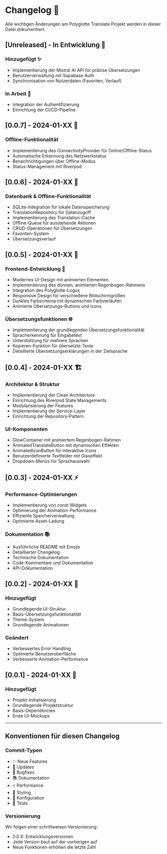 # Changelog 📝

Alle wichtigen Änderungen am Polyglotte Translate Projekt werden in dieser Datei dokumentiert.

## [Unreleased] - In Entwicklung 🚧

### Hinzugefügt ✨
- Implementierung der Mistral AI API für präzise Übersetzungen
- Benutzerverwaltung mit Supabase Auth
- Synchronisation von Nutzerdaten (Favoriten, Verlauf)

### In Arbeit 🔄
- Integration der Authentifizierung
- Einrichtung der CI/CD-Pipeline

## [0.0.7] - 2024-01-XX 🔌

### Offline-Funktionalität
- Implementierung des ConnectivityProvider für Online/Offline-Status
- Automatische Erkennung des Netzwerkstatus
- Benachrichtigungen über Offline-Modus
- Status-Management mit Riverpod

## [0.0.6] - 2024-01-XX 💾

### Datenbank & Offline-Funktionalität
- SQLite-Integration für lokale Datenspeicherung
- TranslationRepository für Datenzugriff
- Implementierung des Translation-Cache
- Offline-Queue für ausstehende Aktionen
- CRUD-Operationen für Übersetzungen
- Favoriten-System
- Übersetzungsverlauf

## [0.0.5] - 2024-01-XX 🎉

### Frontend-Entwicklung 🎨
- Modernes UI-Design mit animierten Elementen
- Implementierung des dünnen, animierten Regenbogen-Rahmens
- Integration des Polyglotte-Logos
- Responsive Design für verschiedene Bildschirmgrößen
- Dunkles Farbschema mit dynamischen Farbverläufen
- Animierte Übersetzungs-Buttons und Icons

### Übersetzungsfunktionen 🌐
- Implementierung der grundlegenden Übersetzungsfunktionalität
- Spracherkennung für Eingabetext
- Unterstützung für mehrere Sprachen
- Kopieren-Funktion für übersetzte Texte
- Detaillierte Übersetzungserklärungen in der Zielsprache

## [0.0.4] - 2024-01-XX 🏗️

### Architektur & Struktur
- Implementierung der Clean Architecture
- Einrichtung des Riverpod State Managements
- Modularisierung der Features
- Implementierung der Service-Layer
- Einrichtung der Repository-Pattern

### UI-Komponenten
- GlowContainer mit animiertem Regenbogen-Rahmen
- AnimatedTranslateButton mit dynamischen Effekten
- AnimatedIconButton für interaktive Icons
- Benutzerdefinierte Textfelder mit Glaseffekt
- Dropdown-Menüs für Sprachauswahl

## [0.0.3] - 2024-01-XX ⚡

### Performance-Optimierungen
- Implementierung von const Widgets
- Optimierung der Animation-Performance
- Effiziente Speicherverwaltung
- Optimierte Asset-Ladung

### Dokumentation 📚
- Ausführliche README mit Emojis
- Detaillierter Changelog
- Technische Dokumentation
- Code-Kommentare und Dokumentation
- API-Dokumentation

## [0.0.2] - 2024-01-XX 🔄

### Hinzugefügt
- Grundlegende UI-Struktur
- Basis-Übersetzungsfunktionalität
- Theme-System
- Grundlegende Animationen

### Geändert
- Verbessertes Error Handling
- Optimierte Benutzeroberfläche
- Verbesserte Animation-Performance

## [0.0.1] - 2024-01-XX 🌱

### Hinzugefügt
- Projekt-Initialisierung
- Grundlegende Projektstruktur
- Basis-Dependencies
- Erste UI-Mockups

---

## Konventionen für diesen Changelog

### Commit-Typen
- ✨ Neue Features
- 🔄 Updates
- 🐛 Bugfixes
- 📚 Dokumentation
- ⚡ Performance
- 🎨 Styling
- 🔧 Konfiguration
- 🧪 Tests

### Versionierung
Wir folgen einer schrittweisen Versionierung:
- 0.0.X: Entwicklungsversionen
- Jede Version baut auf der vorherigen auf
- Neue Funktionen erhöhen die letzte Zahl
